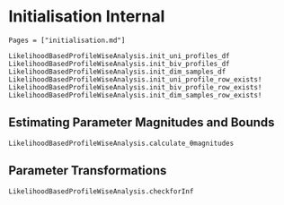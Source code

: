 # Initialisation Internal

```@index
Pages = ["initialisation.md"]
```

```@docs
LikelihoodBasedProfileWiseAnalysis.init_uni_profiles_df
LikelihoodBasedProfileWiseAnalysis.init_biv_profiles_df
LikelihoodBasedProfileWiseAnalysis.init_dim_samples_df
LikelihoodBasedProfileWiseAnalysis.init_uni_profile_row_exists!
LikelihoodBasedProfileWiseAnalysis.init_biv_profile_row_exists!
LikelihoodBasedProfileWiseAnalysis.init_dim_samples_row_exists!
```

## Estimating Parameter Magnitudes and Bounds

```@docs
LikelihoodBasedProfileWiseAnalysis.calculate_θmagnitudes
```

## Parameter Transformations

```@docs
LikelihoodBasedProfileWiseAnalysis.checkforInf
```